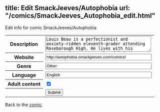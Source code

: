title: Edit SmackJeeves/Autophobia
url: "/comics/SmackJeeves_Autophobia_edit.html"
---
Edit info for comic SmackJeeves/Autophobia

<form name="comic" action="http://gaepostmail.appspot.com/comic/" method="post">
<table class="comicinfo">
<tr>
<th>Description</th><td><textarea name="description" cols="40" rows="3">Louis Beau is a perfectionist and anxiety-ridden eleventh-grader attending Roseborough High. He lives with his strict and somewhat neglectful father, and constantly tries to best himself to make his father proud. His life, however, runs off course when he befriends Daniel, his ostrasized classmate, and the two soon find themselves in a secret love affair. Louis struggles with his sexuality, and his growing fondness of Daniel, all the while trying to gain the approval of his father, his peers, and ultimately, his self. [updates every Sunday] Autophobia is also available on InkBlazers with coloured pages! Updates every Tuesday &amp; Thursday. If you're a fan of the comic, I definitely invite you to read it over there, as there are significant scene/dialogue that you won't want to miss! http://autophobia.inkblazers.com --- Warning: gay ppl, straight ppl, awkward ppl, a plethora of dialogue, profanity, sexual themes/content, and an absurd amount of fluff. *Mature content is on for some of the future themes explored, but there's nothing explicit. **It's labelled a &quot;BL&quot;, but the story is not a typical &quot;shounen ai&quot; :U</textarea></td>
</tr>
<tr>
<th>Website</th><td><input type="text" name="url" value="http://autophobia.smackjeeves.com/comics/" size="40"/></td>
</tr>
<tr>
<th>Genre</th><td><input type="text" name="genre" value="Other" size="40"/></td>
</tr>
<tr>
<th>Language</th><td><input type="text" name="language" value="English" size="40"/></td>
</tr>
<tr>
<th>Adult content</th><td><input type="checkbox" name="adult" value="adult" checked="checked"/></td>
</tr>
<tr>
<th></th><td>
<input type="hidden" name="comic" value="SmackJeeves_Autophobia" />
<input type="submit" name="submit" value="Submit" />
</td>
</tr>
</table>
</form>

Back to the [comic](SmackJeeves_Autophobia.html).
